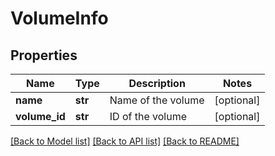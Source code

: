 # VolumeInfo

## Properties
Name | Type | Description | Notes
------------ | ------------- | ------------- | -------------
**name** | **str** | Name of the volume | [optional] 
**volume_id** | **str** | ID of the volume | [optional] 

[[Back to Model list]](../README.md#documentation-for-models) [[Back to API list]](../README.md#documentation-for-api-endpoints) [[Back to README]](../README.md)


